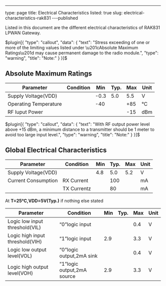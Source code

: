 ---
type: page
title: Electrical Characteristics
listed: true
slug: electrical-characteristics-rak831
---published

Listed in this document are the different electrical characteristics of RAK831 LPWAN Gateway.

$plugin[{
    "type": "callout",
    "data": {
        "text": "Stress exceeding of one or more of the limiting values listed under \u201cAbsolute Maximum Ratings\u201d may cause permanent damage to the radio module.",
        "type": "warning",
        "title": "Note:"
    }
}]$

## Absolute Maximum Ratings

| **Parameter** | **Condition** | **Min** | **Typ**. | **Max** | **Unit** | 
| ---- | ---- | ---- | ---- | ---- | ---- | 
| Supply Voltage(VDD) |  | -0.3 | 5.0 | 5.5 | V | 
| Operating Temperature |  | -40 |  | +85 | ℃ | 
| RF Iuput Power |  |  |  | -15 | dBm | 


$plugin[{
    "type": "callout",
    "data": {
        "text": "With RF output power level above +15 dBm, a minimum distance to a transmitter should be 1 meter to avoid too large input level.",
        "type": "warning",
        "title": "Note:"
    }
}]$

## Global Electrical Characteristics

| **Parameter** | **Condition** | **Min** | **Typ**. | **Max** | **Unit** | 
| ---- | ---- | ---- | ---- | ---- | ---- | 
| Supply Voltage(VDD) |  | 4.8 | 5.0 | 5.2 | V | 
| Current Consumption | RX Current |  | 100 |  | mA | 
|  | TX Currentz |  | 80 |  | mA | 


At **T=25℃,VDD=5V(Typ.)** if nothing else stated

| **Parameter** | **Condition** | **Min** | **Typ**. | **Max** | **Unit** | 
| ---- | ---- | ---- | ---- | ---- | ---- | 
| Logic low input threshold(VIL) | “0”logic input |  |  | 0.4 | V | 
| Logic high input threshold(VIH) | “1”logic input | 2.9 |  | 3.3 | V | 
| Logic low output level(VOL) | “0”logic output,2mA sink |  |  | 0.4 | V | 
| Logic high output level(VOH) | “1”logic output,2mA source | 2.9 |  | 3.3 | V | 


